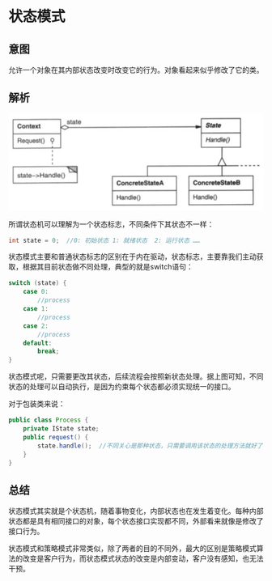# 状态模式

## 意图

允许一个对象在其内部状态改变时改变它的行为。对象看起来似乎修改了它的类。

## 解析


![](../../../../../img/state.png)

所谓状态机可以理解为一个状态标志，不同条件下其状态不一样：

```java
int state = 0;  //0: 初始状态 1: 就绪状态  2: 运行状态 ……
```

状态模式主要和普通状态标志的区别在于内在驱动，状态标志，主要靠我们主动获取，根据其目前状态做不同处理，典型的就是switch语句：

```java
switch (state) {
    case 0:
        //process
    case 1:
        //process
    case 2:    
        //process
    default:
        break;
}
```

状态模式呢，只需要更改其状态，后续流程会按照新状态处理。据上图可知，不同状态的处理可以自动执行，是因为约束每个状态都必须实现统一的接口。

对于包装类来说：

```java
public class Process {
    private IState state;
    public request() {
        state.handle();  //不同关心是那种状态，只需要调用该状态的处理方法就好了
    }
}

```

## 总结

状态模式其实就是个状态机，随着事物变化，内部状态也在发生着变化。每种内部状态都是具有相同接口的对象，每个状态接口实现都不同，外部看来就像是修改了接口行为。

状态模式和策略模式非常类似，除了两者的目的不同外，最大的区别是策略模式算法的改变是客户行为，而状态模式状态的改变是内部变动，客户没有感知，也无法干预。






